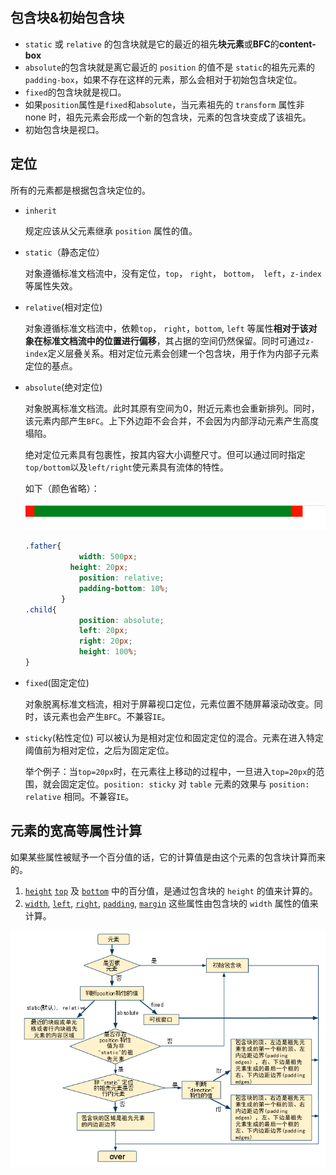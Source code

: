 ## 包含块&初始包含块

- `static` 或 `relative` 的包含块就是它的最近的祖先**块元素**或**BFC**的**content-box**
- `absolute`的包含块就是离它最近的 `position` 的值不是 `static`的祖先元素的`padding-box`，如果不存在这样的元素，那么会相对于初始包含块定位。
- `fixed`的包含块就是视口。
- 如果`position`属性是`fixed`和`absolute`，当元素祖先的 `transform` 属性非 none 时，祖先元素会形成一个新的包含块，元素的包含块变成了该祖先。
- 初始包含块是视口。

## 定位

所有的元素都是根据包含块定位的。

- `inherit`

  规定应该从父元素继承 `position` 属性的值。

- `static`（静态定位）

  对象遵循标准文档流中，没有定位，`top`， `right`， `bottom`，` left`，`z-index`等属性失效。


- `relative`(相对定位)

  对象遵循标准文档流中，依赖`top`， `right`，`bottom`, `left` 等属性**相对于该对象在标准文档流中的位置进行偏移**，其占据的空间仍然保留。同时可通过`z-index`定义层叠关系。相对定位元素会创建一个包含块，用于作为内部子元素定位的基点。

- `absolute`(绝对定位)

  对象脱离标准文档流。此时其原有空间为0，附近元素也会重新排列。同时，该元素内部产生`BFC`。上下外边距不会合并，不会因为内部浮动元素产生高度塌陷。

  绝对定位元素具有包裹性，按其内容大小调整尺寸。但可以通过同时指定`top/bottom`以及`left/right`使元素具有流体的特性。 

  如下（颜色省略）：

  ![1603028451393](images/1603028451393.png)

  ```css
  .father{
              width: 500px;
      		height: 20px;
              position: relative;
              padding-bottom: 10%;
          }
  .child{
              position: absolute;
              left: 20px;
              right: 20px;
              height: 100%;
  }
  ```

- `fixed`(固定定位)

  对象脱离标准文档流，相对于屏幕视口定位，元素位置不随屏幕滚动改变。同时，该元素也会产生`BFC`。不兼容`IE`。

- `sticky`(粘性定位)
  可以被认为是相对定位和固定定位的混合。元素在进入特定阈值前为相对定位，之后为固定定位。

  举个例子：当`top=20px`时，在元素往上移动的过程中，一旦进入`top=20px`的范围，就会固定定位。`position: sticky` 对 `table` 元素的效果与 `position: relative` 相同。不兼容`IE`。


## 元素的宽高等属性计算

如果某些属性被赋予一个百分值的话，它的计算值是由这个元素的包含块计算而来的。

1.  [`height`](https://developer.mozilla.org/zh-CN/docs/Web/CSS/height) [`top`](https://developer.mozilla.org/zh-CN/docs/Web/CSS/top) 及 [`bottom`](https://developer.mozilla.org/zh-CN/docs/Web/CSS/bottom) 中的百分值，是通过包含块的 `height` 的值来计算的。
2.  [`width`](https://developer.mozilla.org/zh-CN/docs/Web/CSS/width), [`left`](https://developer.mozilla.org/zh-CN/docs/Web/CSS/left), [`right`](https://developer.mozilla.org/zh-CN/docs/Web/CSS/right), [`padding`](https://developer.mozilla.org/zh-CN/docs/Web/CSS/padding), [`margin`](https://developer.mozilla.org/zh-CN/docs/Web/CSS/margin) 这些属性由包含块的 `width` 属性的值来计算。



![image](images/bbcdaa41c5d4338434c3dfc2e5b5c47f_articlex.png)

